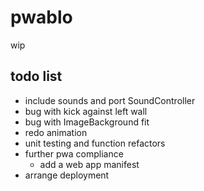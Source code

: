 # pwablo

wip

## todo list

- include sounds and port SoundController
- bug with kick against left wall
- bug with ImageBackground fit
- redo animation
- unit testing and function refactors
- further pwa compliance
  - add a web app manifest
- arrange deployment
